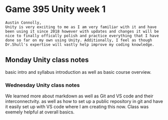 # Game 395 Unity week 1 
    Austin Connolly, 
    Unity is very exciting to me as I am very familiar with it and have been using it since 2018 however with updates and changes it will be nice to finally offically polish and practice everything that I have done so far on my own using Unity. Additionally, I feel as though Dr.Shull's expertise will vastly help improve my coding knowledge.
## Monday Unity class notes
basic intro and syllabus introduction as well as basic course overview.

###  Wednesday Unity class notes
 We learned more about markdown as well as Git and VS code and their interconnectvity. as well as how to set up a public repository in git and have it easily set up with VS code where I am creating this now. Class was exemely helpful at overall basics.
